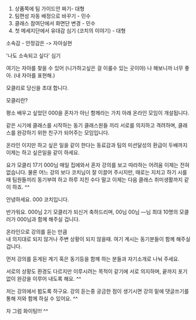 1. 상품쪽에 팀 가이드안 짜기- 대형
2. 팀편성 자동 배정으로 바꾸기 - 민수
3. 클래스 참여단에서 화면단 변경 - 민수
4. 첫 메세지단에서 유대감 심기 (코치의 이야기) - 대형


소속감 - 안정감은 -> 자아실현

'나도 소속되고 싶다’ 심기


여기는 자아를 찾을 수 있어 (니가하고싶은 걸 이룰수 있는 곳이야) 
나 해보니까 너무 좋아. (내 자아를 표현해.)


모클리로 당신을 초대 합니다. 

모클리란?

평소 배우고 싶었던 000을 
혼자가 아닌 함께라는 가치 아래 
온라인 모임이 개설됩니다.

같은 시기에 클래스를 시작하는 동기 
클래스원들 끼리 서로를 의지하고
격려하며, 클래스를 완강하기 위한
친구가 되어주는 모임입니다.

온라인 이지만 하고 싶은 일을 같이 한다는
동료감과 팀의 미션달성의 환급이 두배까지
이제는 하고 싶은일을 같이 하세요.  


요가 모클리 17기 000님
매일 집에와서 혼자 강의를 보고 따라하는 어려움
이제는 전혀 없습니다. 물론 어느 강의 보다
코치님이 잘 이끌어 주시지만, 때로는 지치고 
하기 시를때 팀원들끼리 동기부여 하고 
하루 지친 수다 떨고 이제는 다음 클래스
취미생활까지 같이 하죠. ^^


안녕하세요. 000 코치입니다. 

반가워요. 000님
2기 모클리가 되신거 축하드리며, 
00님 00님 —님 최대 10명의 모클러가
000님과 함께 해주실 겁니다. 

온라인으로 강의를 듣는 만큼  
내 의지대로 되지 않거나 
주변 상황이 되지 않을때. 
여기 계시는 동기분들이 함께 해주실 겁니다. 

먼저 강의를 듣게된 계기 혹은 동기등을 
함께 하는 분들과 자기소개로 나눠 주세요. 

서로의 상황도 환경도 다르지만 
이루시려는 목적이 같기에 서로 의지하며, 
끝까지 포기없이 완강을 이루어 내도록 해요. ^^

저는 강의에서 뵙도록 하구요. 강의 듣는중 궁금한
점이 생기시면 강의 밑에 댓글쓰기를 통해 저와
함께 하실 수 있어요. ^^

자 그럼 화이팅!!! ^^



